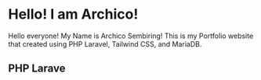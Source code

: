 # Hello! I am Archico!

Hello everyone! My Name is Archico Sembiring! This is my Portfolio website that created using PHP Laravel, Tailwind CSS, and MariaDB. 

## PHP Larave